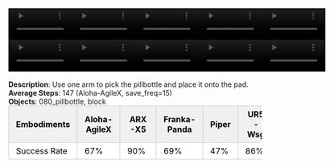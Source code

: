 <!DOCTYPE html>
<html lang="en">
<body>
    <div style="display: flex;">
        <video src="./task_video_clean/move_pillbottle_pad/aloha-agilex_head.mp4" controls loop muted autoplay style="width: 25%;"></video>
        <video src="./task_video_clean/move_pillbottle_pad/franka-panda_head.mp4" controls loop muted autoplay style="width: 25%;"></video>
        <video src="./task_video_clean/move_pillbottle_pad/ARX-X5_head.mp4" controls loop muted autoplay style="width: 25%;"></video>
        <video src="./task_video_clean/move_pillbottle_pad/piper_head.mp4" controls loop muted autoplay style="width: 25%;"></video>
        <video src="./task_video_clean/move_pillbottle_pad/ur5-wsg_head.mp4" controls loop muted autoplay style="width: 25%;"></video>
    </div>
    <div style="display: flex;">
        <video src="./task_video_clean/move_pillbottle_pad/aloha-agilex_world.mp4" controls loop muted autoplay style="width: 25%;"></video>
        <video src="./task_video_clean/move_pillbottle_pad/franka-panda_world.mp4" controls loop muted autoplay style="width: 25%;"></video>
        <video src="./task_video_clean/move_pillbottle_pad/ARX-X5_world.mp4" controls loop muted autoplay style="width: 25%;"></video>
        <video src="./task_video_clean/move_pillbottle_pad/piper_world.mp4" controls loop muted autoplay style="width: 25%;"></video>
        <video src="./task_video_clean/move_pillbottle_pad/ur5-wsg_world.mp4" controls loop muted autoplay style="width: 25%;"></video>
    </div>
    <br><b>Description</b>: Use one arm to pick the pillbottle and place it onto the pad.<br>
    <b>Average Steps</b>: 147 (Aloha-AgileX, save_freq=15)<br>
    <b>Objects</b>: 080_pillbottle, block<br>
    <table style="margin:0 auto;border-collapse:collapse;width:auto;min-width:180px;background-color:white;">
        <thead>
            <tr style="background:#f0f0f0;">
                <th style="border:1px solid #ccc;padding:6px 14px;color:black;">Embodiments</th>
                <th style="border:1px solid #ccc;padding:6px 14px;color:black;">Aloha-AgileX</th>
                <th style="border:1px solid #ccc;padding:6px 14px;color:black;">ARX-X5</th>
                <th style="border:1px solid #ccc;padding:6px 14px;color:black;">Franka-Panda</th>
                <th style="border:1px solid #ccc;padding:6px 14px;color:black;">Piper</th>
                <th style="border:1px solid #ccc;padding:6px 14px;color:black;">UR5-Wsg</th>
            </tr>
        </thead>
        <tbody>
            <tr style="background:white;">
                <td style="border:1px solid #ccc;padding:6px 14px;color:black;">Success Rate</td>
                <td style="border:1px solid #ccc;padding:6px 14px;color:black;">67%</td>
                <td style="border:1px solid #ccc;padding:6px 14px;color:black;">90%</td>
                <td style="border:1px solid #ccc;padding:6px 14px;color:black;">69%</td>
                <td style="border:1px solid #ccc;padding:6px 14px;color:black;">47%</td>
                <td style="border:1px solid #ccc;padding:6px 14px;color:black;">86%</td>
            </tr>
        </tbody>
    </table>
</body>
</html>
